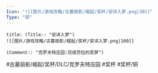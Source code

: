 ```yaml
---
Icon: "![[图片/游戏攻略/古墓丽影/崛起/奖杯/安详入梦.png|30]]"
Type: "铜"
---
```

```ad-common-bronze-trophy
title: (Title:: "安详入梦")
![[图片/游戏攻略/古墓丽影/崛起/奖杯/安详入梦.png|100]]

(Comment:: "克罗夫特庄园:完成劳拉的恶梦")
```

#古墓丽影/崛起/奖杯/DLC/克罗夫特庄园 #奖杯 #奖杯/铜
